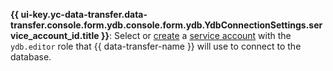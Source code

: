 
**{{ ui-key.yc-data-transfer.data-transfer.console.form.ydb.console.form.ydb.YdbConnectionSettings.service_account_id.title }}**: Select or [create](../../../../../iam/operations/sa/create.md) a [service account](../../../../../iam/concepts/users/service-accounts.md) with the `ydb.editor` role that {{ data-transfer-name }} will use to connect to the database.

